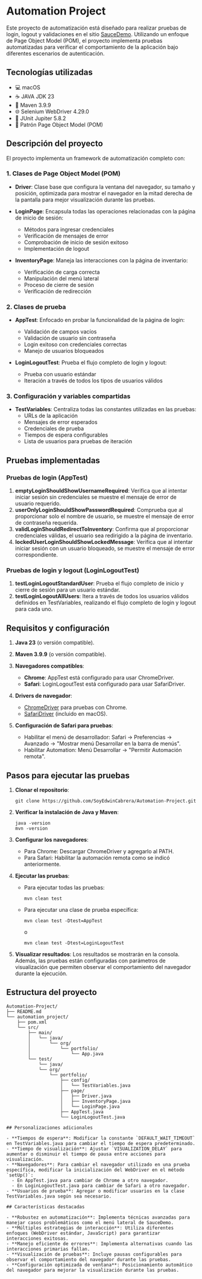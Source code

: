 # Automation Project

Este proyecto de automatización está diseñado para realizar pruebas de login, logout y validaciones en el sitio [SauceDemo](https://www.saucedemo.com/v1/index.html). Utilizando un enfoque de Page Object Model (POM), el proyecto implementa pruebas automatizadas para verificar el comportamiento de la aplicación bajo diferentes escenarios de autenticación.

## Tecnologías utilizadas

- 💻 macOS
- ☕ JAVA JDK 23
- 🔨 Maven 3.9.9
- 🌐 Selenium WebDriver 4.29.0
- 🧪 JUnit Jupiter 5.8.2
- 🧩 Patrón Page Object Model (POM)

## Descripción del proyecto

El proyecto implementa un framework de automatización completo con:

### 1. Clases de Page Object Model (POM)

- **Driver**: Clase base que configura la ventana del navegador, su tamaño y posición, optimizada para mostrar el navegador en la mitad derecha de la pantalla para mejor visualización durante las pruebas.

- **LoginPage**: Encapsula todas las operaciones relacionadas con la página de inicio de sesión:
  - Métodos para ingresar credenciales
  - Verificación de mensajes de error
  - Comprobación de inicio de sesión exitoso
  - Implementación de logout

- **InventoryPage**: Maneja las interacciones con la página de inventario:
  - Verificación de carga correcta
  - Manipulación del menú lateral
  - Proceso de cierre de sesión
  - Verificación de redirección

### 2. Clases de prueba

- **AppTest**: Enfocado en probar la funcionalidad de la página de login:
  - Validación de campos vacíos
  - Validación de usuario sin contraseña
  - Login exitoso con credenciales correctas
  - Manejo de usuarios bloqueados

- **LoginLogoutTest**: Prueba el flujo completo de login y logout:
  - Prueba con usuario estándar
  - Iteración a través de todos los tipos de usuarios válidos

### 3. Configuración y variables compartidas

- **TestVariables**: Centraliza todas las constantes utilizadas en las pruebas:
  - URLs de la aplicación
  - Mensajes de error esperados
  - Credenciales de prueba
  - Tiempos de espera configurables
  - Lista de usuarios para pruebas de iteración

## Pruebas implementadas

### Pruebas de login (AppTest)

1. **emptyLoginShouldShowUsernameRequired**: Verifica que al intentar iniciar sesión sin credenciales se muestre el mensaje de error de usuario requerido.
2. **userOnlyLoginShouldShowPasswordRequired**: Comprueba que al proporcionar solo el nombre de usuario, se muestre el mensaje de error de contraseña requerida.
3. **validLoginShouldRedirectToInventory**: Confirma que al proporcionar credenciales válidas, el usuario sea redirigido a la página de inventario.
4. **lockedUserLoginShouldShowLockedMessage**: Verifica que al intentar iniciar sesión con un usuario bloqueado, se muestre el mensaje de error correspondiente.

### Pruebas de login y logout (LoginLogoutTest)

1. **testLoginLogoutStandardUser**: Prueba el flujo completo de inicio y cierre de sesión para un usuario estándar.
2. **testLoginLogoutAllUsers**: Itera a través de todos los usuarios válidos definidos en TestVariables, realizando el flujo completo de login y logout para cada uno.

## Requisitos y configuración

1. **Java 23** (o versión compatible).
2. **Maven 3.9.9** (o versión compatible).
3. **Navegadores compatibles**:
   - **Chrome**: AppTest está configurado para usar ChromeDriver.
   - **Safari**: LoginLogoutTest está configurado para usar SafariDriver.

4. **Drivers de navegador**:
   - [ChromeDriver](https://chromedriver.chromium.org/) para pruebas con Chrome.
   - [SafariDriver](https://developer.apple.com/documentation/webkit/testing_with_webdriver_in_safari) (incluido en macOS).

5. **Configuración de Safari para pruebas**:
   - Habilitar el menú de desarrollador: Safari → Preferencias → Avanzado → "Mostrar menú Desarrollar en la barra de menús".
   - Habilitar Automation: Menú Desarrollar → "Permitir Automación remota".

## Pasos para ejecutar las pruebas

1. **Clonar el repositorio**:
   ```
   git clone https://github.com/SoyEdwinCabrera/Automation-Project.git
   ```

2. **Verificar la instalación de Java y Maven**:
   ```
   java -version
   mvn -version
   ```

3. **Configurar los navegadores**:
   - Para Chrome: Descargar ChromeDriver y agregarlo al PATH.
   - Para Safari: Habilitar la automación remota como se indicó anteriormente.

4. **Ejecutar las pruebas**:
   - Para ejecutar todas las pruebas:
     ```
     mvn clean test
     ```
   - Para ejecutar una clase de prueba específica:
     ```
     mvn clean test -Dtest=AppTest
     ```
     o
     ```
     mvn clean test -Dtest=LoginLogoutTest
     ```

5. **Visualizar resultados**:
   Los resultados se mostrarán en la consola. Además, las pruebas están configuradas con parámetros de visualización que permiten observar el comportamiento del navegador durante la ejecución.

## Estructura del proyecto

```
Automation-Project/
├── README.md
└── automation_project/
    ├── pom.xml
    └── src/
        ├── main/
        │   └── java/
        │       └── org/
        │           └── portfolio/
        │               └── App.java
        └── test/
            └── java/
            └── org/
                └── portfolio/
                    ├── config/
                    │   └── TestVariables.java
                    ├── page/
                    │   ├── Driver.java
                    │   ├── InventoryPage.java
                    │   └── LoginPage.java
                    ├── AppTest.java
                    └── LoginLogoutTest.java
                    
## Personalizaciones adicionales

- **Tiempos de espera**: Modificar la constante `DEFAULT_WAIT_TIMEOUT` en TestVariables.java para cambiar el tiempo de espera predeterminado.
- **Tiempo de visualización**: Ajustar `VISUALIZATION_DELAY` para aumentar o disminuir el tiempo de pausa entre acciones para visualización.
- **Navegadores**: Para cambiar el navegador utilizado en una prueba específica, modificar la inicialización del WebDriver en el método `setUp()`:
  - En AppTest.java para cambiar de Chrome a otro navegador.
  - En LoginLogoutTest.java para cambiar de Safari a otro navegador.
- **Usuarios de prueba**: Agregar o modificar usuarios en la clase TestVariables.java según sea necesario.

## Características destacadas

- **Robustez en automatización**: Implementa técnicas avanzadas para manejar casos problemáticos como el menú lateral de SauceDemo.
- **Múltiples estrategias de interacción**: Utiliza diferentes enfoques (WebDriver estándar, JavaScript) para garantizar interacciones exitosas.
- **Manejo eficiente de errores**: Implementa alternativas cuando las interacciones primarias fallan.
- **Visualización de pruebas**: Incluye pausas configurables para observar el comportamiento del navegador durante las pruebas.
- **Configuración optimizada de ventana**: Posicionamiento automático del navegador para mejorar la visualización durante las pruebas.
